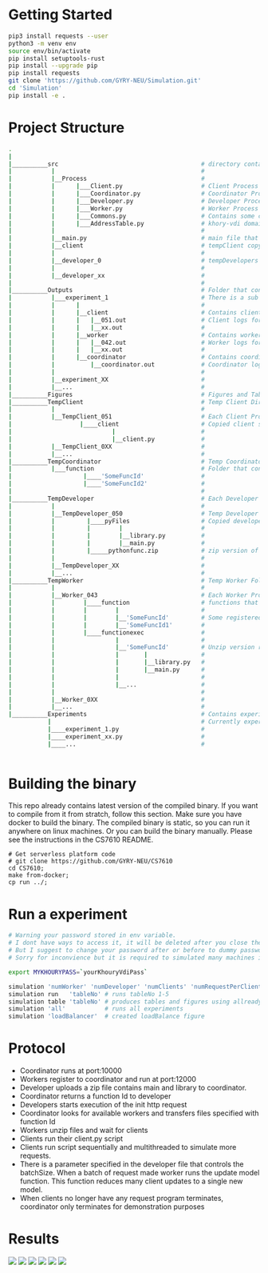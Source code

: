 # Getting Started
```bash
pip3 install requests --user
python3 -m venv env
source env/bin/activate
pip install setuptools-rust
pip install --upgrade pip
pip install requests
git clone 'https://github.com/GYRY-NEU/Simulation.git'
cd 'Simulation'
pip install -e .
```
# Project Structure
```bash
.
|                                            
|__________src                                        # directory contains src code of project
|           |                                         #
|           |__Process                                #        
|           |      |___Client.py                      # Client Process                
|           |      |___Coordinator.py                 # Coordinator Process                     
|           |      |___Developer.py                   # Developer Process                   
|           |      |___Worker.py                      # Worker Process                
|           |      |___Commons.py                     # Contains some common commands used in processes                 
|           |      |___AddressTable.py                # khory-vdi domain ip table                      
|           |                                         #
|           |__main.py                                # main file that is called with simulation package     
|           |__client                                 # tempClient copy this folder    
|           |                                         #
|           |__developer_0                            # tempDevelopers copy this folder, they differ by developer id         
|           |                                         #
|           |__developer_xx                           #               
|                                                     #
|__________Outputs                                    # Folder that contains logs
|           |___experiment_1                          # There is a sub directory for each experiment          
|           |      |                                  #      
|           |      |__client                          # Contains client logs         
|           |      |   |__051.out                     # Client logs for the client process run on khoury-vdi-50                  
|           |      |   |__xx.out                      #                  
|           |      |__worker                          # Contains worker logs          
|           |      |   |__042.out                     # Worker logs for the worker process run on khoury-vdi-42                   
|           |      |   |__xx.out                      #                  
|           |      |__coordinator                     # Contains coordinator log               
|           |          |__coordinator.out             # Coordinator log                         
|           |                                         #
|           |__experiment_XX                          #              
|           |__...                                    #    
|__________Figures                                    # Figures and Tables are generated into this folder  
|__________TempClient                                 # Temp Client Dir      
|           |                                         #
|           |__TempClient_051                         # Each Client Process will have their own folder             
|                   |____client                       # Copied client src code                
|                            |                        #                
|                            |__client.py             #                          
|           |__TempClient_0XX                         #               
|           |__...                                    #    
|__________TempCoordinator                            # Temp Coordinator Folder          
|           |___function                              # Folder that contains functions that registered to coordinator          
|                    |____'SomeFuncId'                #                        
|                    |____'SomeFuncId2'               #                                             
|                                                     #
|__________TempDeveloper                              # Each Developer Process will have their own folder         
|           |                                         #
|           |__TempDeveloper_050                      # Temp Developer Dir                 
|           |         |____pyFiles                    # Copied developer src code                   
|           |         |        |                      #                  
|           |         |        |__library.py          #                              
|           |         |        |__main.py             #                           
|           |         |_____pythonfunc.zip            # zip version of of src code                         
|           |                                         #
|           |__TempDeveloper_XX                       #                 
|           |__...                                    #    
|__________TempWorker                                 # Temp Worker Folder      
|           |                                         #
|           |__Worker_043                             # Each Worker Process will have their own folder                     
|           |        |____function                    # functions that are present in the worker in zip                         
|           |        |        |                       #                            
|           |        |        |__'SomeFuncId'         # Some registered function
|           |        |        |__'SomeFuncId1'        #
|           |        |____functionexec                #                             
|           |                 |                       #                            
|           |                 |__'SomeFuncId'         # Unzip version registered function
|           |                 |       |               #
|           |                 |       |__library.py   #
|           |                 |       |__main.py      #
|           |                 |                       #
|           |                 |__...                  #   
|           |                                         #
|           |__Worker_0XX                             #                       
|           |__...                                    #                
|__________Experiments                                # Contains experiment types                  
           |                                          # Currently experiment_1.py used only         
           |____experiment_1.py                       #                             
           |____experiment_xx.py                      #                              
           |____...                                   #                 
                                
```  
# Building the binary

This repo already contains latest version of the compiled binary. If you want to compile from it from stratch, follow this section. 
Make sure you have docker to build the binary. The compiled binary is static, so you can run it anywhere on linux machines. Or you can build the binary manually. Please see the instructions in the CS7610 README.

```
# Get serverless platform code
# git clone https://github.com/GYRY-NEU/CS7610
cd CS7610;
make from-docker;
cp run ../;
```

# Run a experiment                                
                                
```bash
# Warning your password stored in env variable.
# I dont have ways to access it, it will be deleted after you close the session
# But I suggest to change your password after or before to dummy password.
# Sorry for inconvience but it is required to simulated many machines in automated fashion.

export MYKHOURYPASS=`yourKhouryVdiPass`

```
```bash
simulation 'numWorker' 'numDeveloper' 'numClients' 'numRequestPerClient' 'numThreadPerClient' 'expNum'
simulation run   'tableNo' # runs tableNo 1-5
simulation table 'tableNo' # produces tables and figures using allready run experiments tableNo 1-5
simulation 'all'           # runs all experiments
simulation 'loadBalancer'  # created loadBalance figure

```
# Protocol
  - Coordinator runs at port:10000
  - Workers register to coordinator and run at port:12000
  - Developer uploads a zip file contains main and library to coordinator.
  - Coordinator returns a function Id to developer
  - Developers starts execution of the init http request
  - Coordinator looks for available workers and transfers files specified with function Id
  - Workers unzip files and wait for clients
  - Clients run their client.py script
  - Clients run script sequentially and multithreaded to simulate more requests.
  - There is a parameter specified in the developer file that controls the batchSize. When a batch of request made worker runs the update model function. This    function reduces many client updates to a single new model.
  - When clients no longer have any request program terminates, coordinator only terminates for demonstration purposes
# Results

<div>
  <img src="https://raw.githubusercontent.com/GYRY-NEU/Simulation/master/Figures/Worker%20Count%20Effect.png">
  <img src="https://raw.githubusercontent.com/GYRY-NEU/Simulation/master/Figures/LoadBalancer.png">   
  <img src="https://raw.githubusercontent.com/GYRY-NEU/Simulation/master/Figures/Client%20Count%20Effect.png">
  <img src="https://raw.githubusercontent.com/GYRY-NEU/Simulation/master/Figures/Developer%20Count%20Effect.png">
  <img src="https://raw.githubusercontent.com/GYRY-NEU/Simulation/master/Figures/Serial%20Req%20Count%20Effect.png">
  <img src="https://raw.githubusercontent.com/GYRY-NEU/Simulation/master/Figures/Thread%20Count%20Effect.png">
 </div>
